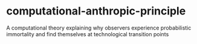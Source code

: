 # computational-anthropic-principle
A computational theory explaining why observers experience probabilistic immortality and find themselves at technological transition points

